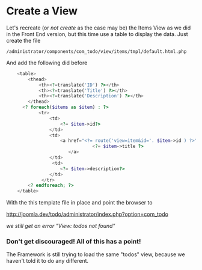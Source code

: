# Create a View

Let's recreate (or _not create_ as the case may be) the Items View as we did in the Front End version, but this time use a table to display the data. Just create the file

    /administrator/components/com_todo/view/items/tmpl/default.html.php

And add the following did before

```php
    <table>
        <thead>
            <th><?=translate('ID') ?></th>
            <th><?=translate('Title') ?></th>
            <th><?=translate('Description') ?></th>
        </thead>
      <? foreach($items as $item) : ?>
            <tr>
                <td>
                    <?= $item->id?>
                </td>
                <td>
                    <a href="<?= route('view=item&id='. $item->id ) ?>">
                                <?= $item->title ?>
                       </a>
                </td>
                 <td>
                    <?= $item->description?>
                </td>
             </tr>
        <? endforeach; ?>
    </table>
```

With the this template file in place and point the browser to

http://joomla.dev/todo/administrator/index.php?option=com_todo

_we still get an error "View: todos not found"_

### Don't get discouraged! All of this has a point!

The Framework is still trying to load the same "todos" view, because we haven't told it to do any different.
